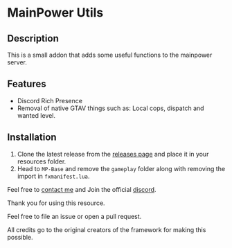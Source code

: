 # MainPower Utils

## Description

This is a small addon that adds some useful functions to the mainpower server.

## Features

- Discord Rich Presence
- Removal of native GTAV things such as: Local cops, dispatch and wanted level.

## Installation

1. Clone the latest release from the [releases page](https://github.com/wxvedev/mainpower-public/releases) and place it in your resources folder.
2. Head to `MP-Base` and remove the `gameplay` folder along with removing the import in `fxmanifest.lua`.

Feel free to [contact me](https://discord.com/users/1294711660442947635) and Join the official [discord](https://discord.gg/2sUTyC6U).

Thank you for using this resource.

Feel free to file an issue or open a pull request.

All credits go to the original creators of the framework for making this possible.
